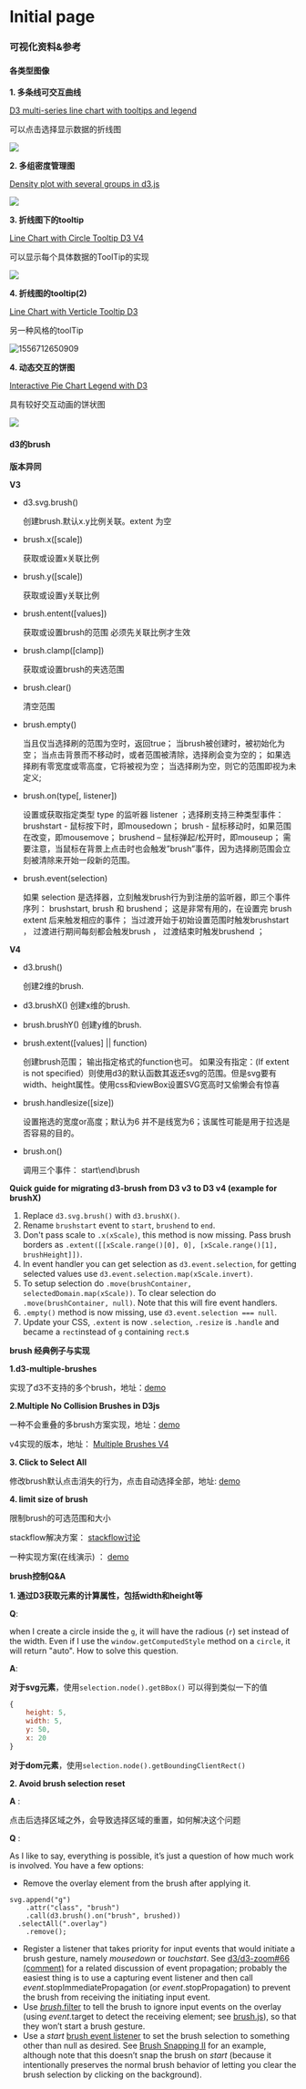 # Initial page



### 可视化资料&参考

#### 各类型图像

**1. 多条线可交互曲线**

[D3 multi-series line chart with tooltips and legend](http://bl.ocks.org/Matthew-Weber/5645518>)

可以点击选择显示数据的折线图

![](http://ww1.sinaimg.cn/large/6f9f3683gy1g2m2m9rbfij20pk0a6mxx.jpg)

**2. 多组密度管理图**

[Density plot with several groups in d3.js](https://www.d3-graph-gallery.com/graph/density_double.html>)

![](http://ww1.sinaimg.cn/large/6f9f3683gy1g2m2n2ofu7j20zd0fy76z.jpg)

**3. 折线图下的tooltip**

[Line Chart with Circle Tooltip D3 V4](https://bl.ocks.org/alandunning/cfb7dcd7951826b9eacd54f0647f48d3>)

可以显示每个具体数据的ToolTip的实现

![](http://ww1.sinaimg.cn/large/6f9f3683gy1g2m2pu8z3oj20rr0eamxn.jpg)

**4. 折线图的tooltip\(2\)**

[Line Chart with Verticle Tooltip D3](http://bl.ocks.org/wdickerson/raw/64535aff478e8a9fd9d9facccfef8929/>)

另一种风格的toolTip

![1556712650909](C:\Users\vincenttgao\AppData\Roaming\Typora\typora-user-images\1556712650909.png)

**4. 动态交互的饼图**

[Interactive Pie Chart Legend with D3](https://codepen.io/lisaofalltrades/pen/jZyzKo>)

具有较好交互动画的饼状图

![](http://ww1.sinaimg.cn/large/6f9f3683gy1g2m2s38xqjj20kt0fkwfv.jpg)

#### d3的brush

**版本异同**

**V3**

* d3.svg.brush\(\)

  创建brush.默认x.y比例关联。extent 为空

* brush.x\(\[scale\]\)

  获取或设置x关联比例

* brush.y\(\[scale\]\)

  获取或设置y关联比例

* brush.entent\(\[values\]\)

  获取或设置brush的范围 必须先关联比例才生效

* brush.clamp\(\[clamp\]\)

  获取或设置brush的夹选范围

* brush.clear\(\)

  清空范围

* brush.empty\(\)

  当且仅当选择刷的范围为空时，返回true； 当brush被创建时，被初始化为空； 当点击背景而不移动时，或者范围被清除，选择刷会变为空的； 如果选择刷有零宽度或零高度，它将被视为空； 当选择刷为空，则它的范围即视为未定义;

* brush.on\(type\[, listener\]\)

  设置或获取指定类型 type 的监听器 listener ；选择刷支持三种类型事件： brushstart - 鼠标按下时，即mousedown； brush - 鼠标移动时，如果范围在改变，即mousemove； brushend – 鼠标弹起/松开时，即mouseup； 需要注意，当鼠标在背景上点击时也会触发”brush”事件，因为选择刷范围会立刻被清除来开始一段新的范围。

* brush.event\(selection\)

  如果 selection 是选择器，立刻触发brush行为到注册的监听器，即三个事件序列： brushstart, brush 和 brushend； 这是非常有用的，在设置完 brush extent 后来触发相应的事件； 当过渡开始于初始设置范围时触发brushstart ， 过渡进行期间每刻都会触发brush ， 过渡结束时触发brushend ；

**V4**

* d3.brush\(\)

  创建2维的brush.

* d3.brushX\(\) 创建x维的brush.
* brush.brushY\(\) 创建y维的brush.
* brush.extent\(\[values\] \|\| function\)

  创建brush范围； 输出指定格式的function也可。 如果没有指定：\(If extent is not specified）则使用d3的默认函数其返还svg的范围。但是svg要有width、height属性。使用css和viewBox设置SVG宽高时又偷懒会有惊喜

* brush.handlesize\(\[size\]\)

  设置拖选的宽度or高度；默认为6 并不是线宽为6；该属性可能是用于拉选是否容易的目的。

* brush.on\(\)

  调用三个事件： start\end\brush

**Quick guide for migrating d3-brush from D3 v3 to D3 v4 \(example for brushX\)**

1. Replace `d3.svg.brush()` with `d3.brushX()`.
2. Rename `brushstart` event to `start`, `brushend` to `end`.
3. Don't pass scale to `.x(xScale)`, this method is now missing. Pass brush borders as `.extent([[xScale.range()[0], 0], [xScale.range()[1], brushHeight]])`.
4. In event handler you can get selection as `d3.event.selection`, for getting selected values use `d3.event.selection.map(xScale.invert)`.
5. To setup selection do `.move(brushContainer, selectedDomain.map(xScale))`. To clear selection do `.move(brushContainer, null)`. Note that this will fire event handlers.
6. `.empty()` method is now missing, use `d3.event.selection === null`.
7. Update your CSS, `.extent` is now `.selection`, `.resize` is `.handle` and became a `rect`instead of `g` containing `rect`.s

**brush 经典例子与实现**

**1.d3-multiple-brushes**

实现了d3不支持的多个brush，地址：[demo](http://bl.ocks.org/ludwigschubert/0236fa8594c4b02711b2606a8f95f605>)

**2.Multiple No Collision Brushes in D3js**

一种不会重叠的多brush方案实现，地址：[demo](http://bl.ocks.org/jssolichin/54b4995bd68275691a23>)

v4实现的版本，地址： [Multiple Brushes V4 ](https://stackoverflow.com/search?q=d3+brush+change+extent+v4>)

**3. Click to Select All**

修改brush默认点击消失的行为，点击自动选择全部，地址: [demo](https://bl.ocks.org/mbostock/87746f16b83cb9d5371394a001cbd772>)

**4. limit size of brush**

限制brush的可选范围和大小

stackflow解决方案： [stackflow讨论](https://stackoverflow.com/questions/12354729/d3-js-limit-size-of-brush>)

一种实现方案\(在线演示\) ： [demo](http://bl.ocks.org/raffazizzi/3691274>)

**brush控制Q&A**

**1. 通过D3获取元素的计算属性，包括width和height等**

**Q**:

when I create a circle inside the `g`, it will have the radious \(`r`\) set instead of the width. Even if I use the `window.getComputedStyle` method on a `circle`, it will return "auto". How to solve this question.

**A**:

**对于svg元素**，使用`selection.node().getBBox()` 可以得到类似一下的值

```javascript
{
    height: 5, 
    width: 5, 
    y: 50, 
    x: 20
}
```

**对于dom元素**，使用`selection.node().getBoundingClientRect()`

**2. Avoid brush selection reset**

**A** :

点击后选择区域之外，会导致选择区域的重置，如何解决这个问题

**Q** :

As I like to say, everything is possible, it’s just a question of how much work is involved. You have a few options:

* Remove the overlay element from the brush after applying it.

```text
svg.append("g")
    .attr("class", "brush")
    .call(d3.brush().on("brush", brushed))
  .selectAll(".overlay")
    .remove();
```

* Register a listener that takes priority for input events that would initiate a brush gesture, namely _mousedown_ or _touchstart_. See [d3/d3-zoom\#66 \(comment\)](https://github.com/d3/d3-zoom/issues/66#issuecomment-255175895) for a related discussion of event propagation; probably the easiest thing is to use a capturing event listener and then call _event_.stopImmediatePropagation \(or _event_.stopPropagation\) to prevent the brush from receiving the initiating input event.
* Use [_brush_.filter](https://github.com/d3/d3-brush/blob/master/README.md#brush_filter) to tell the brush to ignore input events on the overlay \(using _event_.target to detect the receiving element; see [brush.js](https://github.com/d3/d3-brush/blob/master/src/brush.js#L296)\), so that they won’t start a brush gesture.
* Use a _start_ [brush event listener](https://github.com/d3/d3-brush/blob/master/README.md#brush-events) to set the brush selection to something other than null as desired. See [Brush Snapping II](https://bl.ocks.org/mbostock/6232620) for an example, although note that this doesn’t snap the brush on _start_ \(because it intentionally preserves the normal brush behavior of letting you clear the brush selection by clicking on the background\).

